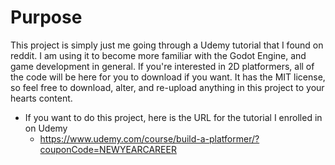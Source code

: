 # Purpose
This project is simply just me going through a Udemy tutorial that I found on reddit. I am using it to become more familiar with the Godot Engine, and game development in general. If you're interested in 2D platformers, all of the code will be here for you to download if you want. It has the MIT license, so feel free to download, alter, and re-upload anything in this project to your hearts content.
- If you want to do this project, here is the URL for the tutorial I enrolled in on Udemy
  - https://www.udemy.com/course/build-a-platformer/?couponCode=NEWYEARCAREER
